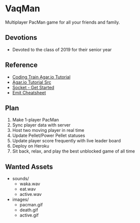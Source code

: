 # VaqMan
Multiplayer PacMan game for all your friends and family.

## Devotions
* Devoted to the class of 2019 for their senior year

## Reference
* [Coding Train Agar.io Tutorial](https://www.youtube.com/watch?v=ZjVyKXp9hec)
* [Agar.io Tutorial Src](https://github.com/CodingTrain/website/tree/master/CodingChallenges/CC_032.2_agario_sockets)
* [Socket - Get Started](https://socket.io/get-started/chat/)
* [Emit Cheatsheet](https://socket.io/docs/emit-cheatsheet/)

## Plan
1. Make 1-player PacMan
2. Sync player data with server
3. Host two moving player in real time
4. Update Pellet/Power Pellet statuses
5. Update player score frequently with live leader board
6. Deploy on Heroku
7. Sit back, relax, and play the best unblocked game of all time

## Wanted Assets
* sounds/
	* waka.wav
	* eat.wav
	* active.wav
* images/
	* pacman.gif
	* death.gif
	* active.gif
